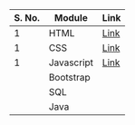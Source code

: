 
| S. No. | Module       | Link                                  |
|--------|--------------|---------------------------------------|
| 1      | HTML         |[Link](https://tej-mahender.github.io/DN4.0-Upskilling/Module-01HTML/index.html)|
| 1      | CSS          |[Link](https://tej-mahender.github.io/DN4.0-Upskilling/Module-01CSS/index.html)|
| 1      | Javascript   |[Link](https://tej-mahender.github.io/DN4.0-Upskilling/Module-01JS/index.html)|
|        | Bootstrap    ||
|        | SQL          ||
|        | Java         ||
